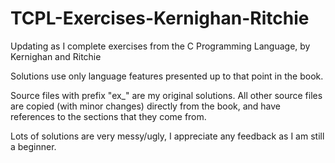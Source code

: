 # TCPL-Exercises-Kernighan-Ritchie
Updating as I complete exercises from the C Programming Language, by Kernighan and Ritchie

Solutions use only language features presented up to that point in the book.

Source files with prefix "ex_" are my original solutions. All other source files are copied (with minor changes) directly from the book, and have references to the sections that they come from.

Lots of solutions are very messy/ugly, I appreciate any feedback as I am still a beginner.
